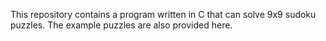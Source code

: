 This repository contains a program written in C that can solve 9x9 sudoku puzzles.
The example puzzles are also provided here.
